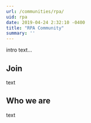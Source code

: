 ```yaml
---
url: /communities/rpa/
uid: rpa
date: 2019-04-24 2:32:10 -0400
title: "RPA Community"
summary: ''
---
```


intro text...

## Join

text

## Who we are

text

